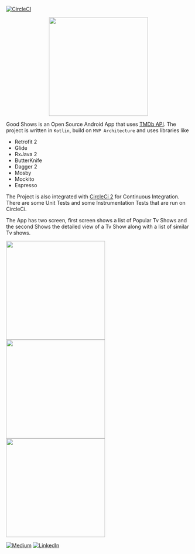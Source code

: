 [![CircleCI](https://circleci.com/gh/rishabh876/GoodShows.svg?style=svg)](https://circleci.com/gh/rishabh876/GoodShows)
<p align="center"><img width="270" src="https://i.imgur.com/2QzpRmA.png"></p>

Good Shows is an Open Source Android App that uses [TMDb API](https://developers.themoviedb.org). 
The project is written in `Kotlin`, build on `MVP Architecture` and uses libraries like
- Retrofit 2
- Glide
- RxJava 2
- ButterKnife
- Dagger 2
- Mosby
- Mockito
- Espresso

The Project is also integrated with [CircleCi 2](https://circleci.com/gh/rishabh876/GoodShows) for Continuous Integration. There are some Unit Tests and some Instrumentation Tests that are run on CircleCi.

The App has two screen, first screen shows a list of Popular Tv Shows and the second Shows the detailed view of a Tv Show along with a list of similar Tv shows. 

<img width="270" src="https://i.imgur.com/YaVKZpm.png"> <img width="270" src="https://i.imgur.com/7y0Ddkw.jpg"> <img width="270" src="https://i.imgur.com/RmbjuFJ.jpg">


[![Medium](https://img.shields.io/badge/Medium-%40RishabhHarit-green.svg?longCache=true&style=social)](https://medium.com/@rishabhharit)
[![LinkedIn](https://img.shields.io/badge/LinkedIn-%40RishabhHarit-blue.svg?longCache=true&style=social)](https://www.linkedin.com/in/rishabhharit/)
